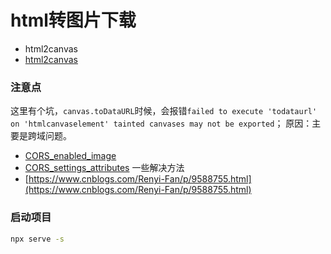 # html转图片下载
- html2canvas
- [html2canvas](http://html2canvas.hertzen.com/)
### 注意点
这里有个坑，`canvas.toDataURL`时候，会报错`failed to execute 'todataurl' on 'htmlcanvaselement' tainted canvases may not be exported`；
原因：主要是跨域问题。
- [CORS_enabled_image](https://developer.mozilla.org/zh-CN/docs/Web/HTML/CORS_enabled_image)
- [CORS_settings_attributes](https://developer.mozilla.org/zh-CN/docs/Web/HTML/CORS_settings_attributes)
一些解决方法
- [https://www.cnblogs.com/Renyi-Fan/p/9588755.html](https://www.cnblogs.com/Renyi-Fan/p/9588755.html)

### 启动项目
```bash
npx serve -s
```
